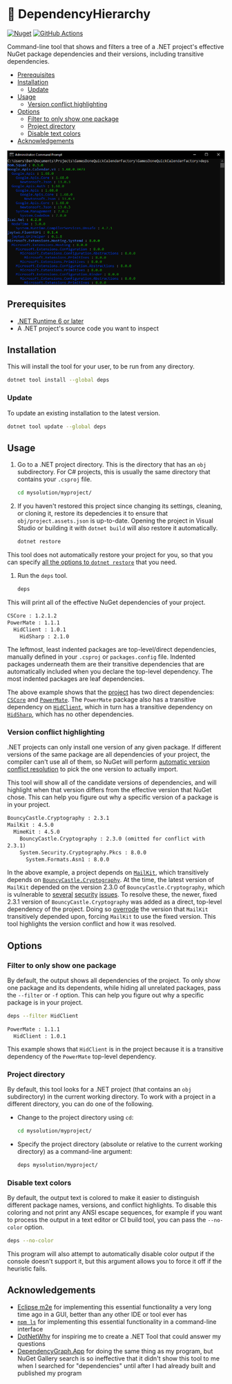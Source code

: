 🌳 DependencyHierarchy
===

[![Nuget](https://img.shields.io/nuget/v/deps?logo=nuget)](https://www.nuget.org/packages/deps/) [![GitHub Actions](https://img.shields.io/github/actions/workflow/status/Aldaviva/DependencyHierarchy/dotnet.yml?branch=master&logo=github)](https://github.com/Aldaviva/DependencyHierarchy/actions/workflows/dotnetpackage.yml)

Command-line tool that shows and filters a tree of a .NET project's effective NuGet package dependencies and their versions, including transitive dependencies.

<!-- MarkdownTOC autolink="true" bracket="round" autoanchor="false" levels="1,2,3" bullets="-" -->

- [Prerequisites](#prerequisites)
- [Installation](#installation)
    - [Update](#update)
- [Usage](#usage)
    - [Version conflict highlighting](#version-conflict-highlighting)
- [Options](#options)
    - [Filter to only show one package](#filter-to-only-show-one-package)
    - [Project directory](#project-directory)
    - [Disable text colors](#disable-text-colors)
- [Acknowledgements](#acknowledgements)

<!-- /MarkdownTOC -->

![Screenshot](https://raw.githubusercontent.com/Aldaviva/DependencyHierarchy/master/.github/images/screenshot1.png)

## Prerequisites
- [.NET Runtime 6 or later](https://dotnet.microsoft.com/en-us/download/dotnet)
- A .NET project's source code you want to inspect

## Installation
This will install the tool for your user, to be run from any directory.
```sh
dotnet tool install --global deps
```

### Update
To update an existing installation to the latest version.
```sh
dotnet tool update --global deps
```

## Usage
1. Go to a .NET project directory. This is the directory that has an `obj` subdirectory. For C# projects, this is usually the same directory that contains your `.csproj` file.
    ```sh
    cd mysolution/myproject/
    ```
1. If you haven't restored this project since changing its settings, cleaning, or cloning it, restore its depedencies it to ensure that `obj/project.assets.json` is up-to-date. Opening the project in Visual Studio or building it with `dotnet build` will also restore it automatically.
    ```sh
    dotnet restore
    ```
This tool does not automatically restore your project for you, so that you can specify [all the options to `dotnet restore`](https://learn.microsoft.com/en-us/dotnet/core/tools/dotnet-restore#options) that you need.
1. Run the `deps` tool.
    ```sh
    deps
    ```

This will print all of the effective NuGet dependencies of your project.
```text
CSCore : 1.2.1.2
PowerMate : 1.1.1
  HidClient : 1.0.1
    HidSharp : 2.1.0
```
The leftmost, least indented packages are top-level/direct dependencies, manually defined in your `.csproj` or `packages.config` file. Indented packages underneath them are their transitive dependencies that are automatically included when you declare the top-level dependency. The most indented packages are leaf dependencies.

The above example shows that the [project](https://github.com/Aldaviva/PowerMate/tree/master/PowerMateVolume) has two direct dependencies: [`CSCore`](https://www.nuget.org/packages/CSCore) and [`PowerMate`](https://www.nuget.org/packages/PowerMate). The `PowerMate` package also has a transitive dependency on [`HidClient`](https://www.nuget.org/packages/HidClient), which in turn has a transitive dependency on [`HidSharp`](https://www.nuget.org/packages/HidSharp), which has no other dependencies.

### Version conflict highlighting
.NET projects can only install one version of any given package. If different versions of the same package are all dependencies of your project, the compiler can't use all of them, so NuGet will perform [automatic version conflict resolution](https://learn.microsoft.com/en-us/nuget/concepts/dependency-resolution) to pick the one version to actually import.

This tool will show all of the candidate versions of dependencies, and will highlight when that version differs from the effective version that NuGet chose. This can help you figure out why a specific version of a package is in your project.
```text
BouncyCastle.Cryptography : 2.3.1
MailKit : 4.5.0
  MimeKit : 4.5.0
    BouncyCastle.Cryptography : 2.3.0 (omitted for conflict with 2.3.1)
    System.Security.Cryptography.Pkcs : 8.0.0
      System.Formats.Asn1 : 8.0.0
```
In the above example, a project depends on [`MailKit`](https://www.nuget.org/packages/MailKit), which transitively depends on [`BouncyCastle.Cryptography`](https://www.nuget.org/packages/BouncyCastle.Cryptography/). At the time, the latest version of `MailKit` depended on the version 2.3.0 of `BouncyCastle.Cryptography`, which is vulnerable to [several](https://github.com/advisories/GHSA-8xfc-gm6g-vgpv) [security](https://github.com/advisories/GHSA-m44j-cfrm-g8qc) [issues](https://github.com/advisories/GHSA-v435-xc8x-wvr9). To resolve these, the newer, fixed 2.3.1 version of `BouncyCastle.Cryptography` was added as a direct, top-level dependency of the project. Doing so [overrode](https://learn.microsoft.com/en-us/nuget/concepts/dependency-resolution#direct-dependency-wins) the version that `MailKit` transitively depended upon, forcing `MailKit` to use the fixed version. This tool highlights the version conflict and how it was resolved.

## Options
### Filter to only show one package
By default, the output shows all dependencies of the project. To only show one package and its dependents, while hiding all unrelated packages, pass the `--filter` or `-f` option. This can help you figure out why a specific package is in your project.
```sh
deps --filter HidClient
```
```text 
PowerMate : 1.1.1
  HidClient : 1.0.1
```
This example shows that `HidClient` is in the project because it is a transitive dependency of the `PowerMate` top-level dependency.

### Project directory
By default, this tool looks for a .NET project (that contains an `obj` subdirectory) in the current working directory. To work with a project in a different directory, you can do one of the following.
- Change to the project directory using `cd`:
    ```sh
    cd mysolution/myproject/
    ```
- Specify the project directory (absolute or relative to the current working directory) as a command-line argument:
    ```sh
    deps mysolution/myproject/
    ```

### Disable text colors
By default, the output text is colored to make it easier to distinguish different package names, versions, and conflict highlights. To disable this coloring and not print any ANSI escape sequences, for example if you want to process the output in a text editor or CI build tool, you can pass the `--no-color` option.
```sh
deps --no-color
```
This program will also attempt to automatically disable color output if the console doesn't support it, but this argument allows you to force it off if the heuristic fails.

## Acknowledgements
- [Eclipse m2e](https://eclipse.dev/m2e/) for implementing this essential functionality a very long time ago in a GUI, better than any other IDE or tool ever has
- [`npm ls`](https://docs.npmjs.com/cli/v10/commands/npm-ls) for implementing this essential functionality in a command-line interface
- [DotNetWhy](https://www.nuget.org/packages/DotNetWhy) for inspiring me to create a .NET Tool that could answer my questions
- [DependencyGraph.App](https://www.nuget.org/packages/DependencyGraph.App/) for doing the same thing as my program, but NuGet Gallery search is so ineffective that it didn't show this tool to me when I searched for "dependencies" until after I had already built and published my program